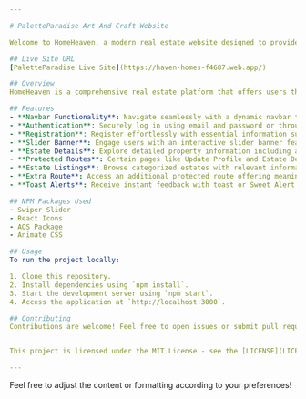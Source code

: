```yaml
---

# PaletteParadise Art And Craft Website

Welcome to HomeHeaven, a modern real estate website designed to provide users with a seamless experience for browsing properties, updating profiles, and managing authentication.

## Live Site URL
[PaletteParadise Live Site](https://haven-homes-f4687.web.app/)

## Overview
HomeHeaven is a comprehensive real estate platform that offers users the ability to explore property listings, update their profiles, and authenticate securely. With a user-friendly interface and robust features, HomeHeaven aims to revolutionize the way users interact with real estate websites.

## Features
- **Navbar Functionality**: Navigate seamlessly with a dynamic navbar that adjusts based on login status. Access Home, All Art And Craft data created by all users are organized in table format , Add Craft Item page and My Art & Craft List where a user will see only his added art and craft .
- **Authentication**: Securely log in using email and password or through popular social media platforms like Google, GitHub.
- **Registration**: Register effortlessly with essential information such as name, email, and password, ensuring password strength with specific criteria.
- **Slider Banner**: Engage users with an interactive slider banner featuring a minimum of six slides showcasing properties or promotions.
- **Estate Details**: Explore detailed property information including amenities, location, and status. Navigate to individual property pages for more information.
- **Protected Routes**: Certain pages like Update Profile and Estate Details are accessible only when logged in, ensuring privacy and security.
- **Estate Listings**: Browse categorized estates with relevant information such as images, titles, descriptions, prices, and available facilities.
- **Extra Route**: Access an additional protected route offering meaningful content, enhancing the user experience beyond basic property listings.
- **Toast Alerts**: Receive instant feedback with toast or Sweet Alert notifications on successful login/register actions or errors in password validation.

## NPM Packages Used
- Swiper Slider
- React Icons
- AOS Package
- Animate CSS

## Usage
To run the project locally:

1. Clone this repository.
2. Install dependencies using `npm install`.
3. Start the development server using `npm start`.
4. Access the application at `http://localhost:3000`.

## Contributing
Contributions are welcome! Feel free to open issues or submit pull requests to improve the project.


This project is licensed under the MIT License - see the [LICENSE](LICENSE) file for details.

---
```


Feel free to adjust the content or formatting according to your preferences!
